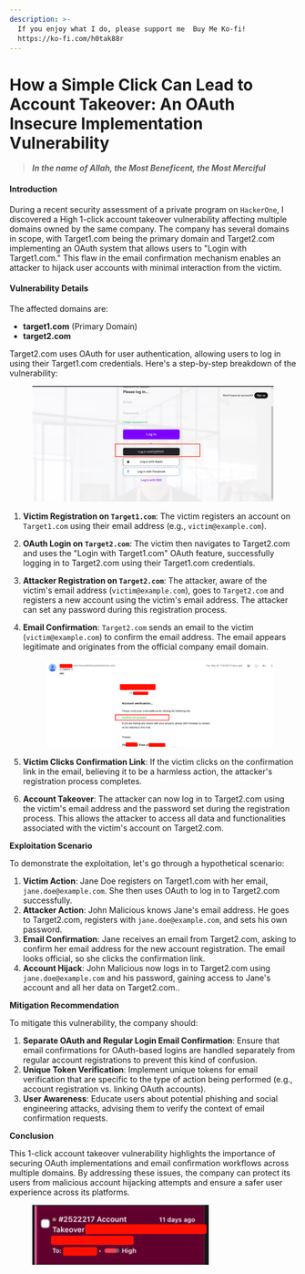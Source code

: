 ```yaml
---
description: >-
  If you enjoy what I do, please support me  Buy Me Ko-fi!
  https://ko-fi.com/h0tak88r
---
```


# How a Simple Click Can Lead to Account Takeover: An OAuth Insecure Implementation Vulnerability

> _**In the name of Allah, the Most Beneficent, the Most Merciful**_

#### Introduction

During a recent security assessment of a private program on `HackerOne`, I discovered a High 1-click account takeover vulnerability affecting multiple domains owned by the same company. The company has several domains in scope, with Target1.com being the primary domain and Target2.com implementing an OAuth system that allows users to "Login with Target1.com." This flaw in the email confirmation mechanism enables an attacker to hijack user accounts with minimal interaction from the victim.

#### Vulnerability Details

The affected domains are:

* **target1.com** (Primary Domain)
* **target2.com**

Target2.com uses OAuth for user authentication, allowing users to log in using their Target1.com credentials. Here's a step-by-step breakdown of the vulnerability:

<figure><img src="../.gitbook/assets/image (140).png" alt=""><figcaption></figcaption></figure>

1. **Victim Registration on `Target1.com`**: The victim registers an account on `Target1.com` using their email address (e.g., `victim@example.com`).
2. **OAuth Login on `Target2.com`**: The victim then navigates to Target2.com and uses the "Login with Target1.com" OAuth feature, successfully logging in to Target2.com using their Target1.com credentials.
3. **Attacker Registration on `Target2.com`**: The attacker, aware of the victim's email address (`victim@example.com`), goes to `Target2.com` and registers a new account using the victim's email address. The attacker can set any password during this registration process.
4.  **Email Confirmation**: `Target2.com` sends an email to the victim (`victim@example.com`) to confirm the email address. The email appears legitimate and originates from the official company email domain.

    <figure><img src="../.gitbook/assets/image (142).png" alt=""><figcaption></figcaption></figure>
5. **Victim Clicks Confirmation Link**: If the victim clicks on the confirmation link in the email, believing it to be a harmless action, the attacker's registration process completes.
6. **Account Takeover**: The attacker can now log in to Target2.com using the victim's email address and the password set during the registration process. This allows the attacker to access all data and functionalities associated with the victim's account on Target2.com.

**Exploitation Scenario**

To demonstrate the exploitation, let's go through a hypothetical scenario:

1. **Victim Action**: Jane Doe registers on Target1.com with her email, `jane.doe@example.com`. She then uses OAuth to log in to Target2.com successfully.
2. **Attacker Action**: John Malicious knows Jane's email address. He goes to Target2.com, registers with `jane.doe@example.com`, and sets his own password.
3. **Email Confirmation**: Jane receives an email from Target2.com, asking to confirm her email address for the new account registration. The email looks official, so she clicks the confirmation link.
4. **Account Hijack**: John Malicious now logs in to Target2.com using `jane.doe@example.com` and his password, gaining access to Jane's account and all her data on Target2.com..

**Mitigation Recommendation**

To mitigate this vulnerability, the company should:

1. **Separate OAuth and Regular Login Email Confirmation**: Ensure that email confirmations for OAuth-based logins are handled separately from regular account registrations to prevent this kind of confusion.
2. **Unique Token Verification**: Implement unique tokens for email verification that are specific to the type of action being performed (e.g., account registration vs. linking OAuth accounts).
3. **User Awareness**: Educate users about potential phishing and social engineering attacks, advising them to verify the context of email confirmation requests.

**Conclusion**

This 1-click account takeover vulnerability highlights the importance of securing OAuth implementations and email confirmation workflows across multiple domains. By addressing these issues, the company can protect its users from malicious account hijacking attempts and ensure a safer user experience across its platforms.

<figure><img src="../.gitbook/assets/image (161).png" alt=""><figcaption></figcaption></figure>
